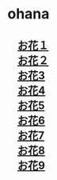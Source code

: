 # ohana
<html lang="ja">
 <head>
  <meta charset="utf-8" />
	 

<style type="text/css">
  
main {
background-color: rgba(255, 255, 255, 0.3);
}
  
a.p:hover {
    position: relative;
    text-decoration: none;
}
a.p span {
    display: none;
    position: relative;
    top: -0.5em;
    left: 1em;
}
a.p:hover span {
    border: none;
    display: block;
    width: 800px;
}   
    
 <!--
    p {
margin-left: 20px;
 }
    -->

.example {/*親div*/
  position: relative;/*相対配置*/
  }

.example p {
  position: absolute;/*絶対配置*/
  color: blue;/*文字は青に*/
  bottom: 0;
  right: 0;
  font-size: 1.0em;
  }
  
  
</style>
</head>
<body>

<h2>
<SPAN style="margin-left:20px "><a href="0FABF9AA-3E32-4BD2-9B93-69F62AEE46BC.jpeg" target="_blank" class="p">お花１<span><img src="0FABF9AA-3E32-4BD2-9B93-69F62AEE46BC.jpeg" alt="お花" width="800"></span></a><br/> </SPAN>
<SPAN style="margin-left:20px "><a href="https://github.com/sajyan/ohana/blob/master/1B6A1608-7C70-4FEE-84FE-151E6833AECA.jpeg" target="_blank" class="p">お花２<span><img src="https://github.com/sajyan/ohana/blob/master/1B6A1608-7C70-4FEE-84FE-151E6833AECA.jpeg" alt="お花" width="800"></span></a><br/> </SPAN>
<SPAN style="margin-left:20px "><a href="https://github.com/sajyan/ohana/blob/master/29ECE2EC-FE45-42D1-9783-B6EDDFF21242.jpeg" target="_blank" class="p">お花3<span><img src="https://github.com/sajyan/ohana/blob/master/29ECE2EC-FE45-42D1-9783-B6EDDFF21242.jpeg" alt="お花" width="800"></span></a><br/> </SPAN>
<SPAN style="margin-left:20px "><a href="https://github.com/sajyan/ohana/blob/master/52248E08-6F7C-46C8-8D81-A670B7204163.jpeg" target="_blank" class="p">お花4<span><img src="https://github.com/sajyan/ohana/blob/master/52248E08-6F7C-46C8-8D81-A670B7204163.jpeg" alt="お花" width="800"></span></a><br/> </SPAN>
<SPAN style="margin-left:20px "><a href="https://github.com/sajyan/ohana/blob/master/74BDDFCF-BD9A-4626-A211-0CED842FFB0C.jpeg" target="_blank" class="p">お花5<span><img src="https://github.com/sajyan/ohana/blob/master/74BDDFCF-BD9A-4626-A211-0CED842FFB0C.jpeg" alt="お花" width="800"></span></a><br/> </SPAN>
<SPAN style="margin-left:20px "><a href="https://github.com/sajyan/ohana/blob/master/7BD5D4F3-407C-4ABB-AC88-37447A69814C.jpeg" target="_blank" class="p">お花6<span><img src="https://github.com/sajyan/ohana/blob/master/7BD5D4F3-407C-4ABB-AC88-37447A69814C.jpeg" alt="お花" width="800"></span></a><br/> </SPAN>
<SPAN style="margin-left:20px "><a href="0FABF9AA-3E32-4BD2-9B93-69F62AEE46BC.jpeg" target="_blank" class="p">お花7<span><img src="0FABF9AA-3E32-4BD2-9B93-69F62AEE46BC.jpeg" alt="お花" width="800"></span></a><br/> </SPAN>
<SPAN style="margin-left:20px "><a href="0FABF9AA-3E32-4BD2-9B93-69F62AEE46BC.jpeg" target="_blank" class="p">お花8<span><img src="0FABF9AA-3E32-4BD2-9B93-69F62AEE46BC.jpeg" alt="お花" width="800"></span></a><br/> </SPAN>
<SPAN style="margin-left:20px "><a href="0FABF9AA-3E32-4BD2-9B93-69F62AEE46BC.jpeg" target="_blank" class="p">お花9<span><img src="0FABF9AA-3E32-4BD2-9B93-69F62AEE46BC.jpeg" alt="お花" width="800"></span></a><br/> </SPAN>

</h2>

<script src="https://code.jquery.com/jquery-1.12.4.min.js" type="text/javascript"></script>
<script src="https://cdnjs.cloudflare.com/ajax/libs/lightbox2/2.7.1/js/lightbox.min.js" type="text/javascript"></script>


<br><br><br><br><br><br><br><br><br><br><br><br><br><br>

<script type='text/javascript' src='https://torokoid.github.io/shiba/jquery.js?ver=1.12.4'></script>
<script src="https://torokoid.github.io/shiba/jquery.goup.min.js"></script>
<script src="https://torokoid.github.io/shiba/my.js"></script> 

</body>

